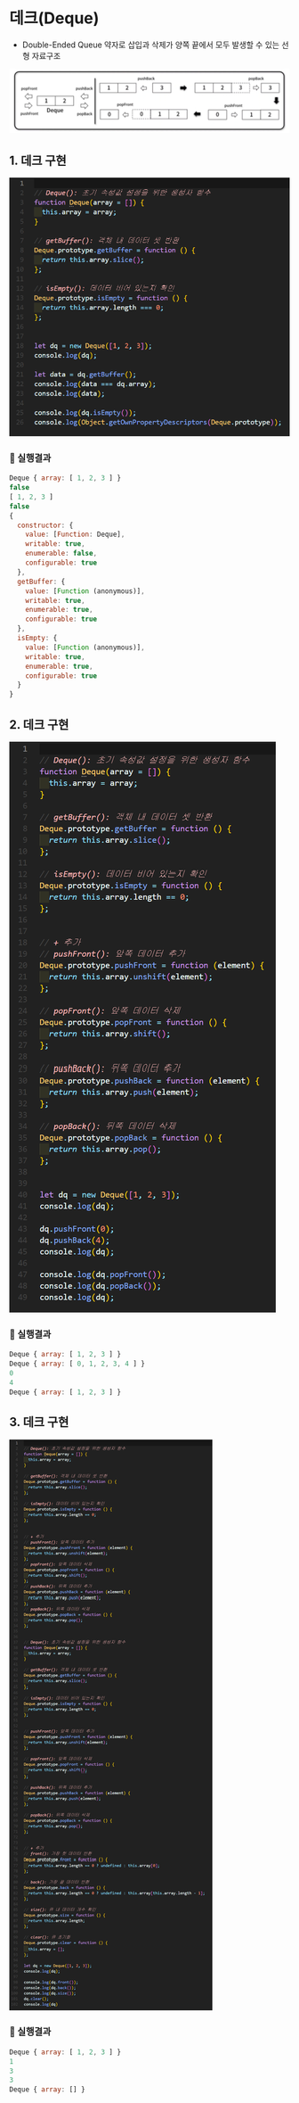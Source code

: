 # 데크(Deque)
- Double-Ended Queue 약자로 삽입과 삭제가 양쪽 끝에서 모두 발생할 수 있는 선형 자료구조

![](./Deque/images/deque.png)


## 1. 데크 구현
![](./Deque/images/1.png)

### 🧪 실행결과


``` javascript
Deque { array: [ 1, 2, 3 ] }
false
[ 1, 2, 3 ]
false
{
  constructor: {
    value: [Function: Deque],
    writable: true,
    enumerable: false,
    configurable: true
  },
  getBuffer: {
    value: [Function (anonymous)],
    writable: true,
    enumerable: true,
    configurable: true
  },
  isEmpty: {
    value: [Function (anonymous)],
    writable: true,
    enumerable: true,
    configurable: true
  }
}
```

## 2. 데크 구현
![](./Deque/images/2.png)


### 🧪 실행결과

``` javascript
Deque { array: [ 1, 2, 3 ] }
Deque { array: [ 0, 1, 2, 3, 4 ] }
0
4
Deque { array: [ 1, 2, 3 ] }             
```


## 3. 데크 구현
![](./Deque/images/3.png)

### 🧪 실행결과


``` javascript
Deque { array: [ 1, 2, 3 ] }
1
3
3
Deque { array: [] }
```




